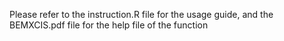 Please refer to the instruction.R file for the usage guide, and the BEMXCIS.pdf file for the help file of the function
